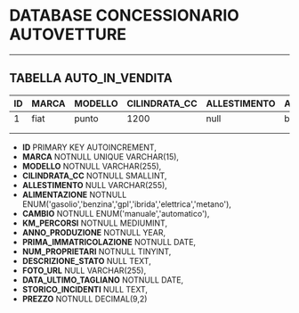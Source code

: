 # DATABASE CONCESSIONARIO AUTOVETTURE

---

## TABELLA AUTO_IN_VENDITA

|  ID |  MARCA |  MODELLO |  CILINDRATA_CC | ALLESTIMENTO  |  ALIMENTAZIONE |  CAMBIO |  KM_PERCORSI |  ANNO_PRODUZIONE  |  PRIMA_IMMATRICOLAZIONE | NUM_PROPRIETARI  |  DESCRIZIONE_STATO |  FOTO_URL |  DATA_ULTIMO_TAGLIANDO |  STORICO_INCIDENTI | PREZZO  |
|---|---|---|---|---|---|---|---|---|---|---|---|---|---|---|---|
|  1 | fiat  |  punto |  1200 |  null |  benzina |  manuale |  125'433 | 2003  |  2004-02-20 | 3  | null  | null  | 2022-11-24  | null  | 2450,00  |
|   |   |   |   |   |   |   |   |   |   |   |   |   |   |   |   |
|   |   |   |   |   |   |   |   |   |   |   |   |   |   |   |   |


- **ID** PRIMARY KEY AUTOINCREMENT,
- **MARCA** NOTNULL UNIQUE VARCHAR(15),
- **MODELLO** NOTNULL VARCHAR(255),
- **CILINDRATA_CC** NOTNULL SMALLINT,
- **ALLESTIMENTO** NULL VARCHAR(255),
- **ALIMENTAZIONE** NOTNULL ENUM('gasolio','benzina','gpl','ibrida','elettrica','metano'),
- **CAMBIO** NOTNULL ENUM('manuale','automatico'),
- **KM_PERCORSI** NOTNULL MEDIUMINT,
- **ANNO_PRODUZIONE** NOTNULL YEAR,
- **PRIMA_IMMATRICOLAZIONE** NOTNULL DATE,
- **NUM_PROPRIETARI** NOTNULL TINYINT,
- **DESCRIZIONE_STATO** NULL TEXT,
- **FOTO_URL** NULL VARCHAR(255),
- **DATA_ULTIMO_TAGLIANO** NOTNULL DATE,
- **STORICO_INCIDENTI** NULL TEXT,
- **PREZZO** NOTNULL DECIMAL(9,2) 